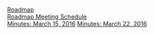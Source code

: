 [Roadmap](https://github.com/eclipse/che/wiki/Roadmap)  
[Roadmap Meeting Schedule](https://github.com/eclipse/che/wiki/Roadmap-Meeting-Schedule)  
[Minutes: March 15, 2016](https://github.com/eclipse/che/wiki/Meeting-Minutes---03.15.2016)
[Minutes: March 22, 2016](https://github.com/eclipse/che/wiki/Meeting-Minutes-03.22.2016)